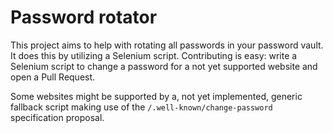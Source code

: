 # Password rotator
This project aims to help with rotating all passwords in your password vault.
It does this by utilizing a Selenium script. Contributing is easy: write a Selenium script
to change a password for a not yet supported website and open a Pull Request.

Some websites might be supported by a, not yet implemented, generic fallback script making use
of the `/.well-known/change-password` specification proposal.
